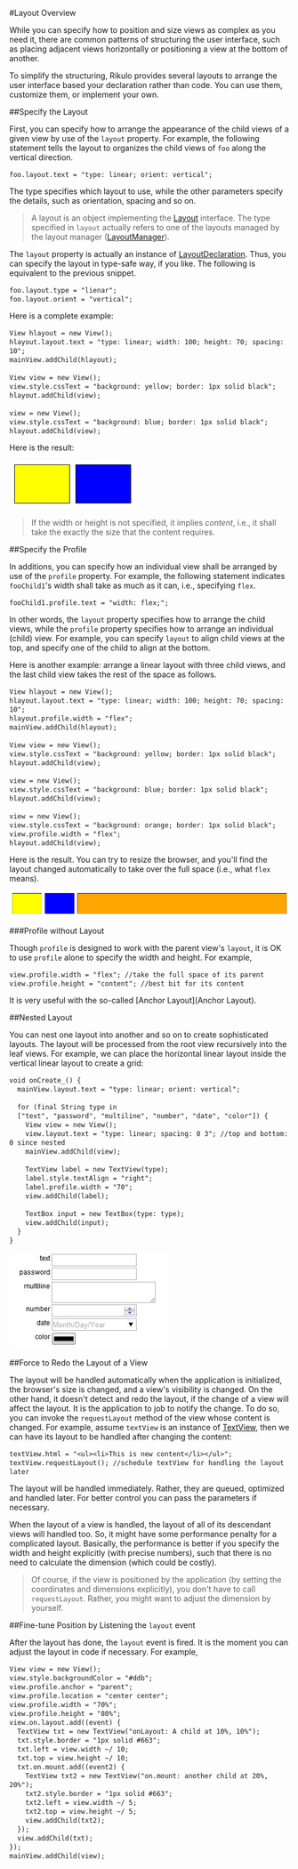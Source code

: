 #Layout Overview

While you can specify how to position and size views as complex as you need it, there are common patterns of structuring the user interface, such as placing adjacent views horizontally or positioning a view at the bottom of another.

To simplify the structuring, Rikulo provides several layouts to arrange the user interface based your declaration rather than code. You can use them, customize them, or implement your own.

##Specify the Layout

First, you can specify how to arrange the appearance of the child views of a given view by use of the `layout` property. For example, the following statement tells the layout to organizes the child views of `foo` along the vertical direction.

    foo.layout.text = "type: linear; orient: vertical";

The type specifies which layout to use, while the other parameters specify the details, such as orientation, spacing and so on.

>A layout is an object implementing the [Layout](api:layout) interface. The type specified in `layout` actually refers to one of the layouts managed by the layout manager ([LayoutManager](api:layout)).

The `layout` property is actually an instance of [LayoutDeclaration](api:view). Thus, you can specify the layout in type-safe way, if you like. The following is equivalent to the previous snippet.

    foo.layout.type = "lienar";
    foo.layout.orient = "vertical";

Here is a complete example:

    View hlayout = new View();
    hlayout.layout.text = "type: linear; width: 100; height: 70; spacing: 10";
    mainView.addChild(hlayout);

    View view = new View();
    view.style.cssText = "background: yellow; border: 1px solid black";
    hlayout.addChild(view);

    view = new View();
    view.style.cssText = "background: blue; border: 1px solid black";
    hlayout.addChild(view);

Here is the result:

![Layout Example 1](layout-ex1.jpg?raw=true)

> If the width or height is not specified, it implies *content*, i.e., it shall take the exactly the size that the content requires.

##Specify the Profile

In additions, you can specify how an individual view shall be arranged by use of the `profile` property. For example, the following statement indicates `fooChild1`'s width shall take as much as it can, i.e., specifying `flex`.

    fooChild1.profile.text = "width: flex;";

In other words, the `layout` property specifies how to arrange the child views, while the `profile` property specifies how to arrange an individual (child) view. For example, you can specify `layout` to align child views at the top, and specify one of the child to align at the bottom.

Here is another example: arrange a linear layout with three child views, and the last child view takes the rest of the space as follows.

    View hlayout = new View();
    hlayout.layout.text = "type: linear; width: 100; height: 70; spacing: 10";
    hlayout.profile.width = "flex";
    mainView.addChild(hlayout);

    View view = new View();
    view.style.cssText = "background: yellow; border: 1px solid black";
    hlayout.addChild(view);

    view = new View();
    view.style.cssText = "background: blue; border: 1px solid black";
    hlayout.addChild(view);

    view = new View();
    view.style.cssText = "background: orange; border: 1px solid black";
    view.profile.width = "flex";
    hlayout.addChild(view);

Here is the result. You can try to resize the browser, and you'll find the layout changed automatically to take over the full space (i.e., what `flex` means).

![Layout Example 2](layout-ex2.jpg?raw=true)

###Profile without Layout

Though `profile` is designed to work with the parent view's `layout`, it is OK to use `profile` alone to specify the width and height. For example,

    view.profile.width = "flex"; //take the full space of its parent
    view.profile.height = "content"; //best bit for its content

It is very useful with the so-called [Anchor Layout](Anchor Layout).

##Nested Layout

You can nest one layout into another and so on to create sophisticated layouts. The layout will be processed from the root view recursively into the leaf views. For example, we can place the horizontal linear layout inside the vertical linear layout to create a grid:

    void onCreate_() {
      mainView.layout.text = "type: linear; orient: vertical";

      for (final String type in
      ["text", "password", "multiline", "number", "date", "color"]) {
        View view = new View();
        view.layout.text = "type: linear; spacing: 0 3"; //top and bottom: 0 since nested
        mainView.addChild(view);

        TextView label = new TextView(type);
        label.style.textAlign = "right";
        label.profile.width = "70";
        view.addChild(label);

        TextBox input = new TextBox(type: type);
        view.addChild(input);
      }
    }

![Nested Layout](layout-ex-nested.jpg?raw=true)

##Force to Redo the Layout of a View

The layout will be handled automatically when the application is initialized, the browser's size is changed, and a view's visibility is changed. On the other hand, it doesn't detect and redo the layout, if the change of a view will affect the layout. It is the application to job to notify the change. To do so, you can invoke the `requestLayout` method of the view whose content is changed. For example, assume `textView` is an instance of [TextView](api:view), then we can have its layout to be handled after changing the content:

    textView.html = "<ul><li>This is new content</li></ul>";
    textView.requestLayout(); //schedule textView for handling the layout later

The layout will be handled immediately. Rather, they are queued, optimized and handled later. For better control you can pass the parameters if necessary.

When the layout of a view is handled, the layout of all of its descendant views will handled too. So, it might have some performance penalty for a complicated layout. Basically, the performance is better if you specify the width and height explicitly (with precise numbers), such that there is no need to calculate the dimension (which could be costly).

> Of course, if the view is positioned by the application (by setting the coordinates and dimensions explicitly), you don't have to call `requestLayout`. Rather, you might want to adjust the dimension by yourself.

##Fine-tune Position by Listening the `layout` event

After the layout has done, the `layout` event is fired. It is the moment you can adjust the layout in code if necessary. For example,

    View view = new View();
    view.style.backgroundColor = "#ddb";
    view.profile.anchor = "parent";
    view.profile.location = "center center";
    view.profile.width = "70%";
    view.profile.height = "80%";
    view.on.layout.add((event) {
      TextView txt = new TextView("onLayout: A child at 10%, 10%");
      txt.style.border = "1px solid #663";
      txt.left = view.width ~/ 10;
      txt.top = view.height ~/ 10;
      txt.on.mount.add((event2) {
        TextView txt2 = new TextView("on.mount: another child at 20%, 20%");
        txt2.style.border = "1px solid #663";
        txt2.left = view.width ~/ 5;
        txt2.top = view.height ~/ 5;
        view.addChild(txt2);
      });
      view.addChild(txt);
    });
    mainView.addChild(view);
